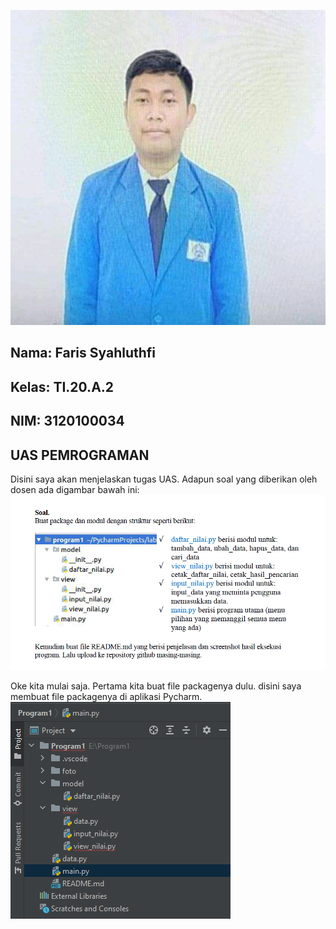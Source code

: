 ![Faris](foto/Faris.png)

## Nama: Faris Syahluthfi
## Kelas: TI.20.A.2
## NIM: 3120100034

## UAS PEMROGRAMAN  <br>

Disini saya akan menjelaskan tugas UAS. Adapun soal yang diberikan oleh dosen ada digambar bawah ini:
![Soal UAS PEMROGRAMAN](foto/SoalUAS.png) <br>

Oke kita mulai saja. Pertama kita buat file packagenya dulu. disini saya membuat file packagenya di aplikasi Pycharm.
![Package](foto/Package.png) <br>